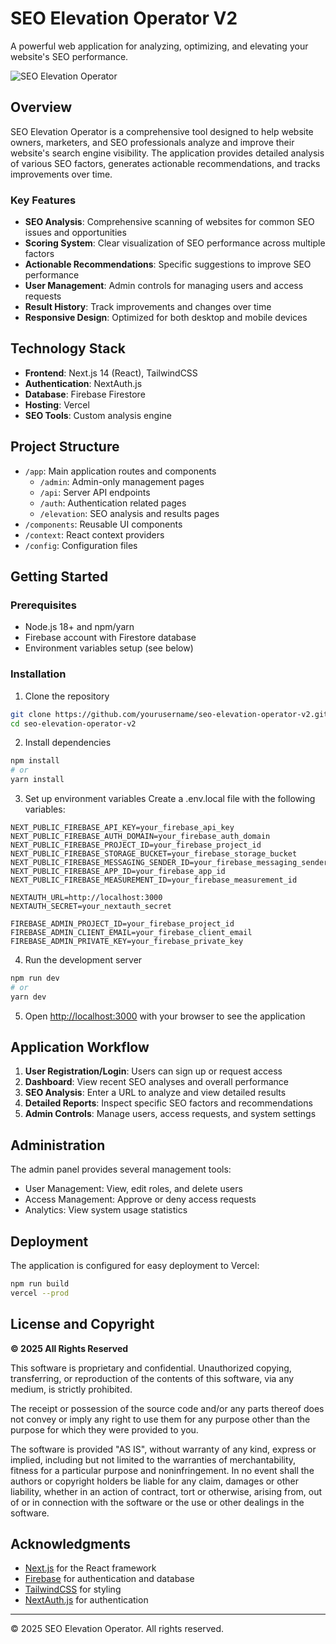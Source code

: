 # SEO Elevation Operator V2

A powerful web application for analyzing, optimizing, and elevating your website's SEO performance.

![SEO Elevation Operator](https://via.placeholder.com/800x400?text=SEO+Elevation+Operator)

## Overview

SEO Elevation Operator is a comprehensive tool designed to help website owners, marketers, and SEO professionals analyze and improve their website's search engine visibility. The application provides detailed analysis of various SEO factors, generates actionable recommendations, and tracks improvements over time.

### Key Features

- **SEO Analysis**: Comprehensive scanning of websites for common SEO issues and opportunities
- **Scoring System**: Clear visualization of SEO performance across multiple factors
- **Actionable Recommendations**: Specific suggestions to improve SEO performance
- **User Management**: Admin controls for managing users and access requests
- **Result History**: Track improvements and changes over time
- **Responsive Design**: Optimized for both desktop and mobile devices

## Technology Stack

- **Frontend**: Next.js 14 (React), TailwindCSS
- **Authentication**: NextAuth.js
- **Database**: Firebase Firestore
- **Hosting**: Vercel
- **SEO Tools**: Custom analysis engine

## Project Structure

- `/app`: Main application routes and components
  - `/admin`: Admin-only management pages
  - `/api`: Server API endpoints
  - `/auth`: Authentication related pages
  - `/elevation`: SEO analysis and results pages
- `/components`: Reusable UI components
- `/context`: React context providers
- `/config`: Configuration files

## Getting Started

### Prerequisites

- Node.js 18+ and npm/yarn
- Firebase account with Firestore database
- Environment variables setup (see below)

### Installation

1. Clone the repository
```bash
git clone https://github.com/yourusername/seo-elevation-operator-v2.git
cd seo-elevation-operator-v2
```

2. Install dependencies
```bash
npm install
# or
yarn install
```

3. Set up environment variables
Create a .env.local file with the following variables:
```
NEXT_PUBLIC_FIREBASE_API_KEY=your_firebase_api_key
NEXT_PUBLIC_FIREBASE_AUTH_DOMAIN=your_firebase_auth_domain
NEXT_PUBLIC_FIREBASE_PROJECT_ID=your_firebase_project_id
NEXT_PUBLIC_FIREBASE_STORAGE_BUCKET=your_firebase_storage_bucket
NEXT_PUBLIC_FIREBASE_MESSAGING_SENDER_ID=your_firebase_messaging_sender_id
NEXT_PUBLIC_FIREBASE_APP_ID=your_firebase_app_id
NEXT_PUBLIC_FIREBASE_MEASUREMENT_ID=your_firebase_measurement_id

NEXTAUTH_URL=http://localhost:3000
NEXTAUTH_SECRET=your_nextauth_secret

FIREBASE_ADMIN_PROJECT_ID=your_firebase_project_id
FIREBASE_ADMIN_CLIENT_EMAIL=your_firebase_client_email
FIREBASE_ADMIN_PRIVATE_KEY=your_firebase_private_key
```

4. Run the development server
```bash
npm run dev
# or
yarn dev
```
  
  
5. Open [http://localhost:3000](http://localhost:3000) with your browser to see the application

## Application Workflow

1. **User Registration/Login**: Users can sign up or request access
2. **Dashboard**: View recent SEO analyses and overall performance
3. **SEO Analysis**: Enter a URL to analyze and view detailed results
4. **Detailed Reports**: Inspect specific SEO factors and recommendations
5. **Admin Controls**: Manage users, access requests, and system settings

## Administration

The admin panel provides several management tools:
- User Management: View, edit roles, and delete users
- Access Management: Approve or deny access requests
- Analytics: View system usage statistics

## Deployment

The application is configured for easy deployment to Vercel:

```bash
npm run build
vercel --prod
```

## License and Copyright

**© 2025 All Rights Reserved**

This software is proprietary and confidential. Unauthorized copying, transferring, or reproduction of the contents of this software, via any medium, is strictly prohibited.

The receipt or possession of the source code and/or any parts thereof does not convey or imply any right to use them for any purpose other than the purpose for which they were provided to you.

The software is provided "AS IS", without warranty of any kind, express or implied, including but not limited to the warranties of merchantability, fitness for a particular purpose and noninfringement. In no event shall the authors or copyright holders be liable for any claim, damages or other liability, whether in an action of contract, tort or otherwise, arising from, out of or in connection with the software or the use or other dealings in the software.

## Acknowledgments

- [Next.js](https://nextjs.org/) for the React framework
- [Firebase](https://firebase.google.com/) for authentication and database
- [TailwindCSS](https://tailwindcss.com/) for styling
- [NextAuth.js](https://next-auth.js.org/) for authentication

---

© 2025 SEO Elevation Operator. All rights reserved.
